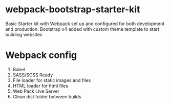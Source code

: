 # webpack-bootstrap-starter-kit
Basic Starter kit with Webpack set up and configured for both development and production.  Bootstrap v4 added with custom theme template to start building websites

# Webpack config
1) Babel
2) SASS/SCSS Ready
3) File loader for static images and files
4) HTML loader for html files
5) Web Pack Live Server
6) Clean dist folder between builds
